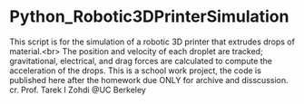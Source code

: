 # Python_Robotic3DPrinterSimulation
This script is for the simulation of a robotic 3D printer that extrudes drops of material.<br\>
The position and velocity of each droplet are tracked; gravitational, electrical, and drag forces are calculated to compute the acceleration of the drops.
This is a school work project, the code is published here after the homework due ONLY for archive and disscussion.
cr. Prof. Tarek I Zohdi @UC Berkeley
